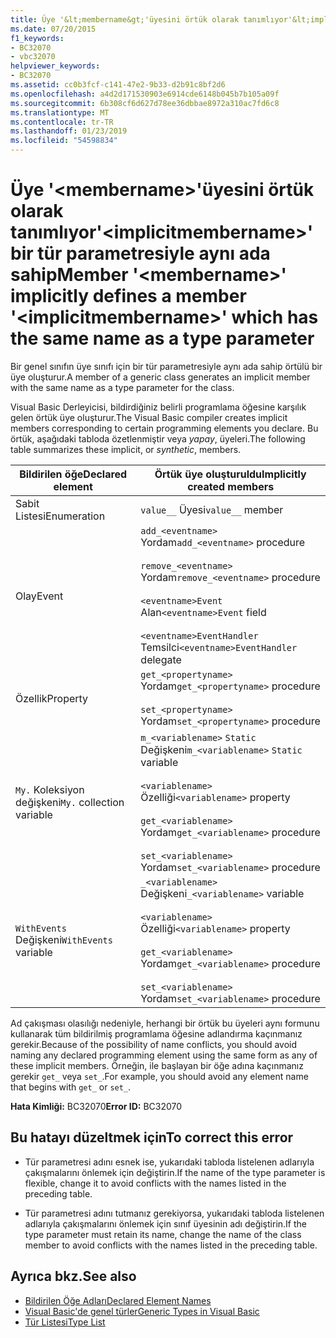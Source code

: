 ```yaml
---
title: Üye '&lt;membername&gt;'üyesini örtük olarak tanımlıyor'&lt;implicitmembername&gt;' bir tür parametresiyle aynı ada sahip
ms.date: 07/20/2015
f1_keywords:
- BC32070
- vbc32070
helpviewer_keywords:
- BC32070
ms.assetid: cc0b3fcf-c141-47e2-9b33-d2b91c8bf2d6
ms.openlocfilehash: a4d2d171530903e6914cde6148b045b7b105a09f
ms.sourcegitcommit: 6b308cf6d627d78ee36dbbae8972a310ac7fd6c8
ms.translationtype: MT
ms.contentlocale: tr-TR
ms.lasthandoff: 01/23/2019
ms.locfileid: "54598834"
---
```

# <a name="member-ltmembernamegt-implicitly-defines-a-member-ltimplicitmembernamegt-which-has-the-same-name-as-a-type-parameter"></a><span data-ttu-id="4880c-102">Üye '&lt;membername&gt;'üyesini örtük olarak tanımlıyor'&lt;implicitmembername&gt;' bir tür parametresiyle aynı ada sahip</span><span class="sxs-lookup"><span data-stu-id="4880c-102">Member '&lt;membername&gt;' implicitly defines a member '&lt;implicitmembername&gt;' which has the same name as a type parameter</span></span>
<span data-ttu-id="4880c-103">Bir genel sınıfın üye sınıfı için bir tür parametresiyle aynı ada sahip örtülü bir üye oluşturur.</span><span class="sxs-lookup"><span data-stu-id="4880c-103">A member of a generic class generates an implicit member with the same name as a type parameter for the class.</span></span>  
  
 <span data-ttu-id="4880c-104">Visual Basic Derleyicisi, bildirdiğiniz belirli programlama öğesine karşılık gelen örtük üye oluşturur.</span><span class="sxs-lookup"><span data-stu-id="4880c-104">The Visual Basic compiler creates implicit members corresponding to certain programming elements you declare.</span></span> <span data-ttu-id="4880c-105">Bu örtük, aşağıdaki tabloda özetlenmiştir veya *yapay*, üyeleri.</span><span class="sxs-lookup"><span data-stu-id="4880c-105">The following table summarizes these implicit, or *synthetic*, members.</span></span>  
  
|<span data-ttu-id="4880c-106">Bildirilen öğe</span><span class="sxs-lookup"><span data-stu-id="4880c-106">Declared element</span></span>|<span data-ttu-id="4880c-107">Örtük üye oluşturuldu</span><span class="sxs-lookup"><span data-stu-id="4880c-107">Implicitly created members</span></span>|  
|----------------------|--------------------------------|  
|<span data-ttu-id="4880c-108">Sabit Listesi</span><span class="sxs-lookup"><span data-stu-id="4880c-108">Enumeration</span></span>|<span data-ttu-id="4880c-109">`value__` Üyesi</span><span class="sxs-lookup"><span data-stu-id="4880c-109">`value__` member</span></span>|  
|<span data-ttu-id="4880c-110">Olay</span><span class="sxs-lookup"><span data-stu-id="4880c-110">Event</span></span>|<span data-ttu-id="4880c-111">`add_<eventname>` Yordam</span><span class="sxs-lookup"><span data-stu-id="4880c-111">`add_<eventname>` procedure</span></span><br /><br /> <span data-ttu-id="4880c-112">`remove_<eventname>` Yordam</span><span class="sxs-lookup"><span data-stu-id="4880c-112">`remove_<eventname>` procedure</span></span><br /><br /> <span data-ttu-id="4880c-113">`<eventname>Event` Alan</span><span class="sxs-lookup"><span data-stu-id="4880c-113">`<eventname>Event` field</span></span><br /><br /> <span data-ttu-id="4880c-114">`<eventname>EventHandler` Temsilci</span><span class="sxs-lookup"><span data-stu-id="4880c-114">`<eventname>EventHandler` delegate</span></span>|  
|<span data-ttu-id="4880c-115">Özellik</span><span class="sxs-lookup"><span data-stu-id="4880c-115">Property</span></span>|<span data-ttu-id="4880c-116">`get_<propertyname>` Yordam</span><span class="sxs-lookup"><span data-stu-id="4880c-116">`get_<propertyname>` procedure</span></span><br /><br /> <span data-ttu-id="4880c-117">`set_<propertyname>` Yordam</span><span class="sxs-lookup"><span data-stu-id="4880c-117">`set_<propertyname>` procedure</span></span>|  
|<span data-ttu-id="4880c-118">`My.` Koleksiyon değişkeni</span><span class="sxs-lookup"><span data-stu-id="4880c-118">`My.` collection variable</span></span>|<span data-ttu-id="4880c-119">`m_<variablename>` `Static` Değişkeni</span><span class="sxs-lookup"><span data-stu-id="4880c-119">`m_<variablename>` `Static` variable</span></span><br /><br /> <span data-ttu-id="4880c-120">`<variablename>` Özelliği</span><span class="sxs-lookup"><span data-stu-id="4880c-120">`<variablename>` property</span></span><br /><br /> <span data-ttu-id="4880c-121">`get_<variablename>` Yordam</span><span class="sxs-lookup"><span data-stu-id="4880c-121">`get_<variablename>` procedure</span></span><br /><br /> <span data-ttu-id="4880c-122">`set_<variablename>` Yordam</span><span class="sxs-lookup"><span data-stu-id="4880c-122">`set_<variablename>` procedure</span></span>|  
|<span data-ttu-id="4880c-123">`WithEvents` Değişkeni</span><span class="sxs-lookup"><span data-stu-id="4880c-123">`WithEvents` variable</span></span>|<span data-ttu-id="4880c-124">`_<variablename>` Değişkeni</span><span class="sxs-lookup"><span data-stu-id="4880c-124">`_<variablename>` variable</span></span><br /><br /> <span data-ttu-id="4880c-125">`<variablename>` Özelliği</span><span class="sxs-lookup"><span data-stu-id="4880c-125">`<variablename>` property</span></span><br /><br /> <span data-ttu-id="4880c-126">`get_<variablename>` Yordam</span><span class="sxs-lookup"><span data-stu-id="4880c-126">`get_<variablename>` procedure</span></span><br /><br /> <span data-ttu-id="4880c-127">`set_<variablename>` Yordam</span><span class="sxs-lookup"><span data-stu-id="4880c-127">`set_<variablename>` procedure</span></span>|  
  
 <span data-ttu-id="4880c-128">Ad çakışması olasılığı nedeniyle, herhangi bir örtük bu üyeleri aynı formunu kullanarak tüm bildirilmiş programlama öğesine adlandırma kaçınmanız gerekir.</span><span class="sxs-lookup"><span data-stu-id="4880c-128">Because of the possibility of name conflicts, you should avoid naming any declared programming element using the same form as any of these implicit members.</span></span> <span data-ttu-id="4880c-129">Örneğin, ile başlayan bir öğe adına kaçınmanız gerekir `get_` veya `set_`.</span><span class="sxs-lookup"><span data-stu-id="4880c-129">For example, you should avoid any element name that begins with `get_` or `set_`.</span></span>  
  
 <span data-ttu-id="4880c-130">**Hata Kimliği:** BC32070</span><span class="sxs-lookup"><span data-stu-id="4880c-130">**Error ID:** BC32070</span></span>  
  
## <a name="to-correct-this-error"></a><span data-ttu-id="4880c-131">Bu hatayı düzeltmek için</span><span class="sxs-lookup"><span data-stu-id="4880c-131">To correct this error</span></span>  
  
-   <span data-ttu-id="4880c-132">Tür parametresi adını esnek ise, yukarıdaki tabloda listelenen adlarıyla çakışmalarını önlemek için değiştirin.</span><span class="sxs-lookup"><span data-stu-id="4880c-132">If the name of the type parameter is flexible, change it to avoid conflicts with the names listed in the preceding table.</span></span>  
  
-   <span data-ttu-id="4880c-133">Tür parametresi adını tutmanız gerekiyorsa, yukarıdaki tabloda listelenen adlarıyla çakışmalarını önlemek için sınıf üyesinin adı değiştirin.</span><span class="sxs-lookup"><span data-stu-id="4880c-133">If the type parameter must retain its name, change the name of the class member to avoid conflicts with the names listed in the preceding table.</span></span>  
  
## <a name="see-also"></a><span data-ttu-id="4880c-134">Ayrıca bkz.</span><span class="sxs-lookup"><span data-stu-id="4880c-134">See also</span></span>
- [<span data-ttu-id="4880c-135">Bildirilen Öğe Adları</span><span class="sxs-lookup"><span data-stu-id="4880c-135">Declared Element Names</span></span>](../../visual-basic/programming-guide/language-features/declared-elements/declared-element-names.md)
- [<span data-ttu-id="4880c-136">Visual Basic'de genel türler</span><span class="sxs-lookup"><span data-stu-id="4880c-136">Generic Types in Visual Basic</span></span>](../../visual-basic/programming-guide/language-features/data-types/generic-types.md)
- [<span data-ttu-id="4880c-137">Tür Listesi</span><span class="sxs-lookup"><span data-stu-id="4880c-137">Type List</span></span>](../../visual-basic/language-reference/statements/type-list.md)
